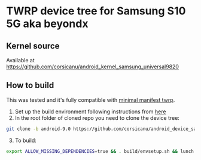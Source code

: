 # TWRP device tree for Samsung S10 5G aka beyondx

## Kernel source 
Available at https://github.com/corsicanu/android_kernel_samsung_universal9820

## How to build
This was tested and it's fully compatible with [minimal manifest twrp](https://github.com/minimal-manifest-twrp/platform_manifest_twrp_omni).
1. Set up the build environment following instructions from [here](https://github.com/minimal-manifest-twrp/platform_manifest_twrp_omni/blob/twrp-9.0/README.md#getting-started)
2. In the root folder of cloned repo you need to clone the device tree:
```bash
git clone -b android-9.0 https://github.com/corsicanu/android_device_samsung_beyondx.git device/samsung/beyondx
```
3. To build:
```bash
export ALLOW_MISSING_DEPENDENCIES=true && . build/envsetup.sh && lunch omni_beyondx-eng && mka recoveryimage -j128
```

